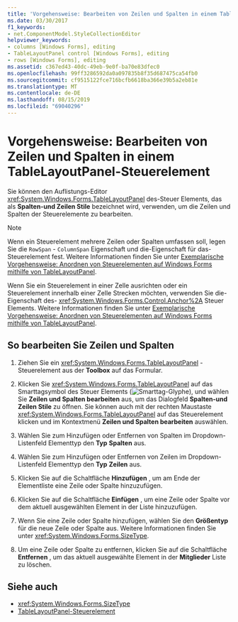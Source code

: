 ```yaml
---
title: 'Vorgehensweise: Bearbeiten von Zeilen und Spalten in einem TableLayoutPanel-Steuerelement'
ms.date: 03/30/2017
f1_keywords:
- net.ComponentModel.StyleCollectionEditor
helpviewer_keywords:
- columns [Windows Forms], editing
- TableLayoutPanel control [Windows Forms], editing
- rows [Windows Forms], editing
ms.assetid: c367ed43-40dc-49eb-9e0f-ba70e83dfec0
ms.openlocfilehash: 99ff3286592da0a097835b8f35d687475ca54fb0
ms.sourcegitcommit: cf9515122fce716bcfb6618ba366e39b5a2eb81e
ms.translationtype: MT
ms.contentlocale: de-DE
ms.lasthandoff: 08/15/2019
ms.locfileid: "69040296"
---
```

# <a name="how-to-edit-columns-and-rows-in-a-tablelayoutpanel-control"></a>Vorgehensweise: Bearbeiten von Zeilen und Spalten in einem TableLayoutPanel-Steuerelement

Sie können den Auflistungs-Editor <xref:System.Windows.Forms.TableLayoutPanel> des-Steuer Elements, das als **Spalten-und Zeilen Stile** bezeichnet wird, verwenden, um die Zeilen und Spalten der Steuerelemente zu bearbeiten.

> [!NOTE]
> Wenn ein Steuerelement mehrere Zeilen oder Spalten umfassen soll, legen Sie die `RowSpan` - `ColumnSpan` Eigenschaft und die-Eigenschaft für das-Steuerelement fest. Weitere Informationen finden Sie unter [Exemplarische Vorgehensweise: Anordnen von Steuerelementen auf Windows Forms mithilfe von TableLayoutPanel](walkthrough-arranging-controls-on-windows-forms-using-a-tablelayoutpanel.md).
>
> Wenn Sie ein Steuerelement in einer Zelle ausrichten oder ein Steuerelement innerhalb einer Zelle Strecken möchten, verwenden Sie die-Eigenschaft des- <xref:System.Windows.Forms.Control.Anchor%2A> Steuer Elements. Weitere Informationen finden Sie unter [Exemplarische Vorgehensweise: Anordnen von Steuerelementen auf Windows Forms mithilfe von TableLayoutPanel](walkthrough-arranging-controls-on-windows-forms-using-a-tablelayoutpanel.md).

## <a name="to-edit-rows-and-columns"></a>So bearbeiten Sie Zeilen und Spalten

1. Ziehen Sie ein <xref:System.Windows.Forms.TableLayoutPanel> -Steuerelement aus der **Toolbox** auf das Formular.

2. Klicken Sie <xref:System.Windows.Forms.TableLayoutPanel> auf das Smarttagsymbol des Steuer Elements (![Smarttag-Glyphe](./media/vs-winformsmttagglyph.gif "VS_WinFormSmtTagGlyph")), und wählen Sie **Zeilen und Spalten bearbeiten** aus, um das Dialogfeld **Spalten-und Zeilen Stile** zu öffnen. Sie können auch mit der rechten Maustaste <xref:System.Windows.Forms.TableLayoutPanel> auf das Steuerelement klicken und im Kontextmenü **Zeilen und Spalten bearbeiten** auswählen.

3. Wählen Sie zum Hinzufügen oder Entfernen von Spalten im Dropdown-Listenfeld Elementtyp den **Typ** **Spalten** aus.

4. Wählen Sie zum Hinzufügen oder Entfernen von Zeilen im Dropdown-Listenfeld Elementtyp den **Typ** **Zeilen** aus.

5. Klicken Sie auf die Schaltfläche **Hinzufügen** , um am Ende der Elementliste eine Zeile oder Spalte hinzuzufügen.

6. Klicken Sie auf die Schaltfläche **Einfügen** , um eine Zeile oder Spalte vor dem aktuell ausgewählten Element in der Liste hinzuzufügen.

7. Wenn Sie eine Zeile oder Spalte hinzufügen, wählen Sie den **Größentyp** für die neue Zeile oder Spalte aus. Weitere Informationen finden Sie unter <xref:System.Windows.Forms.SizeType>.

8. Um eine Zeile oder Spalte zu entfernen, klicken Sie auf die Schaltfläche **Entfernen** , um das aktuell ausgewählte Element in der **Mitglieder** Liste zu löschen.

## <a name="see-also"></a>Siehe auch

- <xref:System.Windows.Forms.SizeType>
- [TableLayoutPanel-Steuerelement](tablelayoutpanel-control-windows-forms.md)
